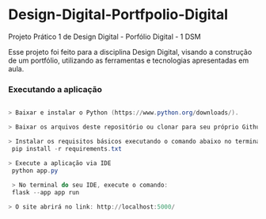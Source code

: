 # Design-Digital-Portfpolio-Digital
Projeto Prático 1 de Design Digital - Porfólio Digital - 1 DSM

Esse projeto foi feito para a disciplina Design Digital, visando a construção de um portfólio, utilizando as ferramentas e tecnologias apresentadas em aula.

### Executando a aplicação


```powershell

> Baixar e instalar o Python (https://www.python.org/downloads/).

> Baixar os arquivos deste repositório ou clonar para seu próprio Github.

> Instalar os requisitos básicos executando o comando abaixo no terminal:
 pip install -r requirements.txt

> Execute a aplicação via IDE
 python app.py
 
 > No terminal do seu IDE, execute o comando: 
 flask --app app run

> O site abrirá no link: http://localhost:5000/
```
